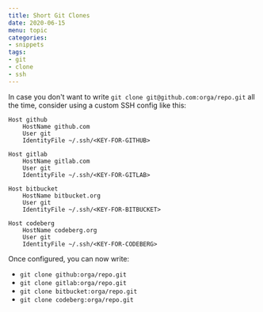 ```yaml
---
title: Short Git Clones
date: 2020-06-15
menu: topic
categories:
- snippets
tags:
- git
- clone
- ssh
---
```


In case you don't want to write `git clone git@github.com:orga/repo.git` all the time, consider using a custom SSH config like this:

```
Host github
    HostName github.com
    User git
    IdentityFile ~/.ssh/<KEY-FOR-GITHUB>

Host gitlab
    HostName gitlab.com
    User git
    IdentityFile ~/.ssh/<KEY-FOR-GITLAB>

Host bitbucket
    HostName bitbucket.org
    User git
    IdentityFile ~/.ssh/<KEY-FOR-BITBUCKET>

Host codeberg
    HostName codeberg.org
    User git
    IdentityFile ~/.ssh/<KEY-FOR-CODEBERG>
```

Once configured, you can now write:

- `git clone github:orga/repo.git`
- `git clone gitlab:orga/repo.git`
- `git clone bitbucket:orga/repo.git`
- `git clone codeberg:orga/repo.git`
